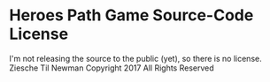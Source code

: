 # Heroes Path Game Source-Code License
I'm not releasing the source to the public (yet), so there is no license.
Ziesche Til Newman
Copyright 2017
All Rights Reserved